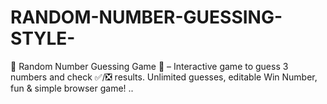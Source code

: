 # RANDOM-NUMBER-GUESSING-STYLE-
🎲 Random Number Guessing Game 🌟 – Interactive game to guess 3 numbers and check ✅/❎ results. Unlimited guesses, editable Win Number, fun &amp; simple browser game!
..
